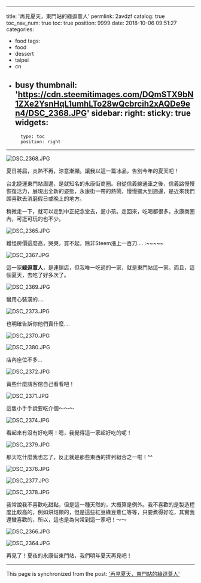 
---
title: '再見夏天，東門站的綠逗薏人'
permlink: 2avdzf
catalog: true
toc_nav_num: true
toc: true
position: 9999
date: 2018-10-06 09:51:27
categories:
- food
tags:
- food
- dessert
- taipei
- cn
- busy
thumbnail: 'https://cdn.steemitimages.com/DQmSTX9bN1ZXe2YsnHqL1umhLTo28wQcbrcih2xAQDe9en4/DSC_2368.JPG'
sidebar:
    right:
        sticky: true
widgets:
    -
        type: toc
        position: right
---


![DSC_2368.JPG](https://cdn.steemitimages.com/DQmSTX9bN1ZXe2YsnHqL1umhLTo28wQcbrcih2xAQDe9en4/DSC_2368.JPG)

夏日將屆，炎熱不再，涼意漸顯。讓我以這一篇冰品，告別今年的夏天吧！

台北捷運東門站周邊，是就知名的永康街商圈。自從信義線通車之後，信義路慢慢恢復活力，展現出全新的姿態，永康街一帶的熱鬧，慢慢擴大到週邊，是近來我們頗喜歡去消磨假日或晚上的地方。

稍微走一下，就可以走到中正紀念堂去，遛小孩。走回來，吃喝都很多。永康商圈內，可逛可玩的也不少。

![DSC_2365.JPG](https://cdn.steemitimages.com/DQmUA6GRszJPxxyym42qKWoEYZZtoCDjpwZH3LKqv3U9UyL/DSC_2365.JPG)

難怪房價這麼高，哭哭，買不起，除非Steem漲上一百刀.... :~~~~~

![DSC_2367.JPG](https://cdn.steemitimages.com/DQmaYrn5i6upHS1pCYCGQ68fcf9UumD8tgMCttRzhqbpfHL/DSC_2367.JPG)

這一家**綠逗薏人**，是連鎖店，但我唯一吃過的一家，就是東門站這一家。而且，這個夏天，去吃了好多次了。

![DSC_2369.JPG](https://cdn.steemitimages.com/DQmU65TUhV9khdiurJsvnhudqQEs2nD7VkHQdk5PpmuGRmg/DSC_2369.JPG)

蠻用心裝潢的....

![DSC_2373.JPG](https://cdn.steemitimages.com/DQme1cM8L83RfNMSnMqkFbMsV1YuVLDg9wSwjS4pjs5S6u4/DSC_2373.JPG)

也明確告訴你他們賣什麼....

![DSC_2370.JPG](https://cdn.steemitimages.com/DQmYavHNz4DqkSL7Zp6iBAuqHLxgKtd7VUNVcwZdTWyjViM/DSC_2370.JPG)

![DSC_2380.JPG](https://cdn.steemitimages.com/DQmSfswPMbo1icJrqxME1BRuBHVjCHRLrxy5SEQ8pkoqvzb/DSC_2380.JPG)

店內座位不多...

![DSC_2372.JPG](https://cdn.steemitimages.com/DQmNPjpb27ibHbjYoi1rwWqpHMbEnzAAPPvsuuEuWeDD3SS/DSC_2372.JPG)

賣些什麼請客倌自己看看吧！

![DSC_2371.JPG](https://cdn.steemitimages.com/DQmbuj24vxTriRXJherN4Qpc86JSocjgxAX1GKQHhVTEY4r/DSC_2371.JPG)

這隻小手手說要吃介個～～～

![DSC_2374.JPG](https://cdn.steemitimages.com/DQmYi5ooTKS7KD4ooJGK3njJsUxkdyQK9dUYU6Cee2unXHT/DSC_2374.JPG)

看起來有沒有好吃啊！嗯，我覺得這一家超好吃的呢！

![DSC_2379.JPG](https://cdn.steemitimages.com/DQmc8UmvXdHgt1oFiBe9SG6nCE9Th4TpqHr7WRfDMqzP7eg/DSC_2379.JPG)

那天吃什麼我也忘了，反正就是那些東西的排列組合之一啦！^^

![DSC_2376.JPG](https://cdn.steemitimages.com/DQmeSnZWg4Rzkn5AD4ZWgzfbWe3Us39dHnhZi5AEXrkHoKj/DSC_2376.JPG)

![DSC_2377.JPG](https://cdn.steemitimages.com/DQmS4rBD9YJRtr25aGcAbNCJpzxHzTqpnCqTvgtRyY4hA4n/DSC_2377.JPG)

![DSC_2378.JPG](https://cdn.steemitimages.com/DQmWACe4n7xpkAC36Fmd1u2hE8HFWGrFVvsPHUixGG8wnFR/DSC_2378.JPG)

我常說我不喜歡吃甜點，但是這一種天然的，大概算是例外。我不喜歡的是製造程度比較高的，例如烘焙類的，但是這些紅豆綠豆薏仁等等，只要煮得好吃，其實我還蠻喜歡的，所以，這也是為何常到這一家吧！～～

![DSC_2366.JPG](https://cdn.steemitimages.com/DQmVyHvJPdAtsXLvGMhP6qAzGUDtLtVwPn78F3CQZFonj6P/DSC_2366.JPG)

![DSC_2364.JPG](https://cdn.steemitimages.com/DQmWHWytXh6b4R6fxZUjHqHXciGtGd47Lw8MwfQxwucFRHc/DSC_2364.JPG)

再見了！夏夜的永康街東門站，我們明年夏天再見吧！


- - -

This page is synchronized from the post: ['再見夏天，東門站的綠逗薏人'](https://steemit.com/@deanliu/2avdzf)
